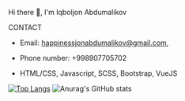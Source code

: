 Hi there 👋, I'm Iqboljon Abdumalikov

CONTACT
  - Email: happinessjonabdumalikov@gmail.com,
  - Phone number: +998907705702

  - HTML/CSS, Javascript, SCSS, Bootstrap, VueJS


[![Top Langs](https://github-readme-stats.vercel.app/api/top-langs/?username=AbdumalikovIqboljon)](https://github.com/anuraghazra/github-readme-stats)
![Anurag's GitHub stats](https://github-readme-stats.vercel.app/api?username=AbdumalikovIqboljon&show_icons=true)
